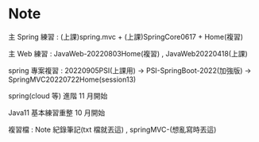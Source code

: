# Note
 主 Spring 練習 : (上課)spring.mvc + (上課)SpringCore0617  + Home(複習)
 
 主 Web 練習 : JavaWeb-20220803Home(複習) , JavaWeb20220418(上課)
 
 spring 專案複習 : 20220905PSI(上課用) -> PSI-SpringBoot-2022(加強版) -> SpringMVC20220722Home(session13)
 
 spring(cloud 等) 進階 11 月開始
 
 Java11 基本練習重整 10 月開始
 
 複習檔 : Note 紀錄筆記(txt 檔就丟這) , springMVC-(想亂寫時丟這)
